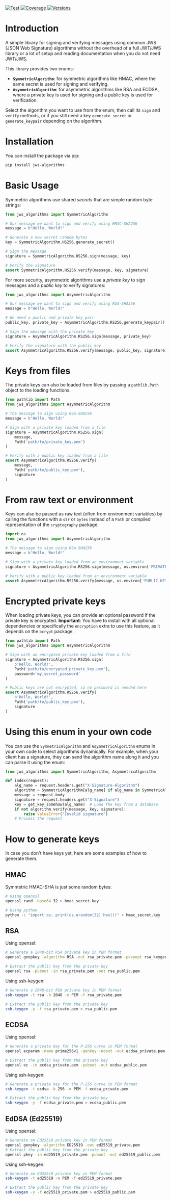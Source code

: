 [![Test](https://github.com/Mari6814/py-jws-algorithms/actions/workflows/test.yml/badge.svg)](https://github.com/Mari6814/py-jws-algorithms/actions/workflows/test.yml)
[![Coverage](https://github.com/Mari6814/py-jws-algorithms/raw/main/badges/coverage.svg)](https://github.com/Mari6814/py-jws-algorithms/raw/main/badges/coverage.svg)
[![Versions](https://github.com/Mari6814/py-jws-algorithms/raw/main/badges/python-versions.svg)](https://github.com/Mari6814/py-jws-algorithms/raw/main/badges/python-versions.svg)

# Introduction

A simple library for signing and verifying messages using common JWS (JSON Web Signature) algorithms without the overhead of a full JWT/JWS library or a lot of setup and reading documentation when you do not need JWT/JWS.

This library provides two enums:

- **`SymmetricAlgorithm`**: for symmetric algorithms like HMAC, where the same secret is used for signing and verifying.
- **`AsymmetricAlgorithm`**: for asymmetric algorithms like RSA and ECDSA, where a private key is used for signing and a public key is used for verification.

Select the algorithm you want to use from the enum, then call its `sign` and `verify` methods, or if you still need a key `generate_secret` or `generate_keypair` depending on the algorithm.

# Installation

You can install the package via pip:

```bash
pip install jws-algorithms
```

# Basic Usage

Symmetric algorithms use shared _secrets_ that are simple random byte strings:

```python
from jws_algorithms import SymmetricAlgorithm

# Our message we want to sign and verify using HMAC-SHA256
message = b"Hello, World!"

# Generate a new secret random bytes
key = SymmetricAlgorithm.HS256.generate_secret()

# Sign the message
signature = SymmetricAlgorithm.HS256.sign(message, key)

# Verify the signature
assert SymmetricAlgorithm.HS256.verify(message, key, signature)
```

For more security, asymmetric algorithms use a _private key_ to sign messages and a _public key_ to verify signatures:

```python
from jws_algorithms import AsymmetricAlgorithm

# Our message we want to sign and verify using RSA-SHA256
message = b"Hello, World!"

# We need a public and private key pair
public_key, private_key = AsymmetricAlgorithm.RS256.generate_keypair()

# Sign the message with the private key
signature = AsymmetricAlgorithm.RS256.sign(message, private_key)

# Verify the signature with the public key
assert AsymmetricAlgorithm.RS256.verify(message, public_key, signature)
```

# Keys from files

The private keys can also be loaded from files by passing a `pathlib.Path` object to the loading functions.

```python
from pathlib import Path
from jws_algorithms import AsymmetricAlgorithm

# The message to sign using RSA-SHA256
message = b'Hello, World!'

# Sign with a private key loaded from a file
signature = AsymmetricAlgorithm.RS256.sign(
    message,
    Path('path/to/private_key.pem')
)

# Verify with a public key loaded from a file
assert AsymmetricAlgorithm.RS256.verify(
    message,
    Path('path/to/public_key.pem'),
    signature
)
```

# From raw text or environment

Keys can also be passed as raw text (often from environment variables) by calling the functions with a `str` or `bytes` instead of a `Path` or compiled representation of the `cryptography` package.

```python
import os
from jws_algorithms import AsymmetricAlgorithm

# The message to sign using RSA-SHA256
message = b'Hello, World!'

# Sign with a private key loaded from an environment variable
signature = AsymmetricAlgorithm.RS256.sign(message, os.environ['PRIVATE_KEY'])

# Verify with a public key loaded from an environment variable
assert AsymmetricAlgorithm.RS256.verify(message, os.environ['PUBLIC_KEY'], signature)
```

# Encrypted private keys

When loading private keys, you can provide an optional password if the private key is encrypted.
**Important**: You have to install with all optional dependencies or specifically the `encryption` extra to use this feature, as it depends on the `bcrypt` package.

```python
from pathlib import Path
from jws_algorithms import AsymmetricAlgorithm

# Sign with an encrypted private key loaded from a file
signature = AsymmetricAlgorithm.RS256.sign(
    b'Hello, World!',
    Path('path/to/encrypted_private_key.pem'),
    password='my_secret_password'
)

# Public keys are not encrypted, so no password is needed here
assert AsymmetricAlgorithm.RS256.verify(
    b'Hello, World!',
    Path('path/to/public_key.pem'),
    signature
)
```

# Using this enum in your own code

You can use the `SymmetricAlgorithm` and `AsymmetricAlgorithm` enums in your own code to select algorithms dynamically. For example, when your client has a signature, they can send the algorithm name along it and you can parse it using the enum:

```python
from jws_algorithms import SymmetricAlgorithm, AsymmetricAlgorithm

def index(request):
    alg_name = request.headers.get("X-Signature-Algorithm")
    algorithm = SymmetricAlgorithm[alg_name] if alg_name in SymmetricAlgorithm else AsymmetricAlgorithm[alg_name]
    message = request.body
    signature = request.headers.get("X-Signature")
    key = get_key_somehow(alg_name)  # Load the key from a database
    if not algorithm.verify(message, key, signature):
        raise ValueError("Invalid signature")
    # Process the request
```

# How to generate keys

In case you don't have keys yet, here are some examples of how to generate them.

## HMAC

Symmetric HMAC-SHA is just some random bytes:

```bash
# Using openssl
openssl rand -base64 32 > hmac_secret.key

# Using python
python -c "import os; print(os.urandom(32).hex())" > hmac_secret.key
```

## RSA

Using openssl:

```bash
# Generate a 2048-bit RSA private key in PEM format
openssl genpkey -algorithm RSA -out rsa_private.pem -pkeyopt rsa_keygen_bits:2048

# Extract the public key from the private key
openssl rsa -pubout -in rsa_private.pem -out rsa_public.pem
```

Using ssh-keygen:

```bash
# Generate a 2048-bit RSA private key in PEM format
ssh-keygen -t rsa -b 2048 -m PEM -f rsa_private.pem

# Extract the public key from the private key
ssh-keygen -y -f rsa_private.pem > rsa_public.pem
```

## ECDSA

Using openssl:

```bash
# Generate a private key for the P-256 curve in PEM format
openssl ecparam -name prime256v1 -genkey -noout -out ecdsa_private.pem

# Extract the public key from the private key
openssl ec -in ecdsa_private.pem -pubout -out ecdsa_public.pem
```

Using ssh-keygen:

```bash
# Generate a private key for the P-256 curve in PEM format
ssh-keygen -t ecdsa -b 256 -m PEM -f ecdsa_private.pem

# Extract the public key from the private key
ssh-keygen -y -f ecdsa_private.pem > ecdsa_public.pem
```

## EdDSA (Ed25519)

Using openssl:

```bash
# Generate an Ed25519 private key in PEM format
openssl genpkey -algorithm ED25519 -out ed25519_private.pem
# Extract the public key from the private key
openssl pkey -in ed25519_private.pem -pubout -out ed25519_public.pem
```

Using ssh-keygen:

```bash
# Generate an Ed25519 private key in PEM format
ssh-keygen -t ed25519 -m PEM -f ed25519_private.pem

# Extract the public key from the private key
ssh-keygen -y -f ed25519_private.pem > ed25519_public.pem
```
